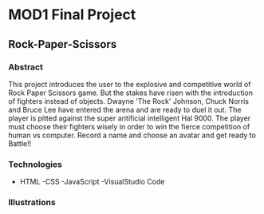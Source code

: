 # MOD1 Final Project

## Rock-Paper-Scissors

### Abstract 
This project introduces the user to the explosive and competitive world of Rock Paper Scissors game.  But the stakes have risen with the introduction of fighters instead of objects.  Dwayne 'The Rock' Johnson, Chuck Norris and Bruce Lee have entered the arena and are ready to duel it out.  The player is pitted against the super aritificial intelligent Hal 9000.  The player must choose their fighters wisely in order to win the fierce competition of human vs computer.  Record a name and choose an avatar and get ready to Battle!!  

### Technologies
- HTML
-CSS
-JavaScript
-VisualStudio Code

### Illustrations
